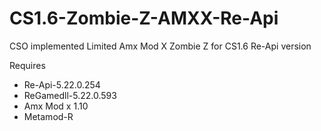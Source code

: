 # CS1.6-Zombie-Z-AMXX-Re-Api
CSO implemented Limited Amx Mod X Zombie Z for CS1.6 Re-Api version 

Requires
- Re-Api-5.22.0.254
- ReGamedll-5.22.0.593
- Amx Mod x 1.10
- Metamod-R
